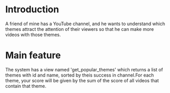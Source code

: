 Introduction
============
A friend of mine has a YouTube channel, and he wants to understand which themes
attract the attention of their viewers so that he can make more videos with
those themes.

Main feature
============
The system has a view named 'get_popular_themes' which returns a list of
themes with id and name, sorted by theis success in channel.For each theme, your
score will be given by the sum of the score of all videos that contain that theme.
